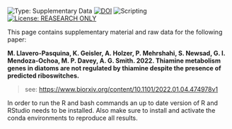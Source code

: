 ![Type: Supplementary Data](https://img.shields.io/badge/Type-Supplementary_data-blue.svg) [![DOI](https://img.shields.io/badge/DOI-10.1101/2022.01.04.474978-green.svg)](https://doi.org/10.1101/2022.01.04.474978) ![Scripting](https://img.shields.io/badge/Language-R-red.svg) [![License: REASEARCH ONLY](https://img.shields.io/badge/License-RESEARCH-yellow.svg)](LICENSE)

This page contains supplementary material and raw data for the following paper:

**M. Llavero-Pasquina, K. Geisler, A. Holzer, P. Mehrshahi, S. Newsad, G. I. Mendoza-Ochoa, M. P. Davey, A. G. Smith. 2022. Thiamine metabolism genes in diatoms are not regulated by thiamine despite the presence of predicted riboswitches.**

> see: https://www.biorxiv.org/content/10.1101/2022.01.04.474978v1

In order to run the R and bash commands an up to date version of R and RStudio needs to be installed. Also make sure to install and activate the conda environments to reproduce all results.
